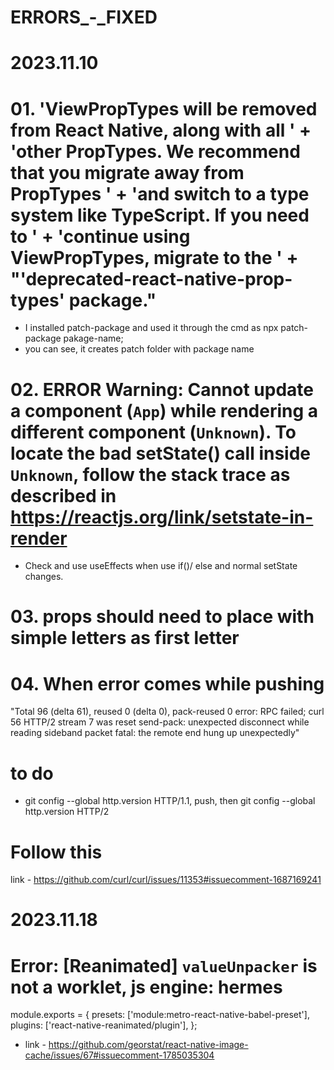 # ERRORS_-_FIXED
# 2023.11.10
# 01. 'ViewPropTypes will be removed from React Native, along with all ' + 'other PropTypes. We recommend that you migrate away from PropTypes ' + 'and switch to a type system like TypeScript. If you need to ' + 'continue using ViewPropTypes, migrate to the ' + "'deprecated-react-native-prop-types' package."
  * I installed patch-package and used it through the cmd as npx patch-package pakage-name;
  * you can see, it creates patch folder with package name

# 02. ERROR  Warning: Cannot update a component (`App`) while rendering a different component (`Unknown`). To locate the bad setState() call inside `Unknown`, follow the stack trace as described in https://reactjs.org/link/setstate-in-render
  * Check and use useEffects when use if()/ else and normal setState changes.  

# 03. props should need to place with simple letters as first letter

# 04. When error comes while pushing 
"Total 96 (delta 61), reused 0 (delta 0), pack-reused 0
error: RPC failed; curl 56 HTTP/2 stream 7 was reset
send-pack: unexpected disconnect while reading sideband packet
fatal: the remote end hung up unexpectedly"
# to do 
* git config --global http.version HTTP/1.1, push, then git config --global http.version HTTP/2
# Follow this 
link - https://github.com/curl/curl/issues/11353#issuecomment-1687169241
# 2023.11.18
# Error: [Reanimated] `valueUnpacker` is not a worklet, js engine: hermes
 module.exports = {
  presets: ['module:metro-react-native-babel-preset'],
  plugins: ['react-native-reanimated/plugin'],
}; 
* link - https://github.com/georstat/react-native-image-cache/issues/67#issuecomment-1785035304
